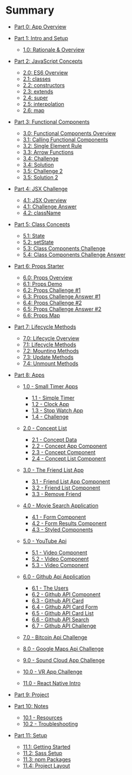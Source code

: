 # Summary
* [Part 0: App Overview](README.md)

* [Part 1: Intro and Setup]()
    * [1.0: Rationale & Overview](site/1.0-ReactRationale.md)

* [Part 2: JavaScript Concepts]()
    * [2.0: ES6 Overview](concepts/4-JavaScript-Concepts/4.0-Class-Components.md)
    * [2.1: classes](concepts/4-JavaScript-Concepts/4.1-ES6-Classes.md)
    * [2.2: constructors](concepts/4-JavaScript-Concepts/4.2-constructors.md)
    * [2.3: extends](concepts/4-JavaScript-Concepts/4.3-extends.md)
    * [2.4: super](concepts/4-JavaScript-Concepts/4.4-super.md)
    * [2.5: interpolation](concepts/4-JavaScript-Concepts/4.5-interpolation.md)
    * [2.6: map](concepts/4-JavaScript-Concepts/4.6-map.md)

* [Part 3: Functional Components]()
    * [3.0: Functional Components Overview](concepts/2-Functional-Components/2.0-Functional-Components.md)
    * [3.1: Calling Functional Components](concepts/2-Functional-Components/2.1-Functional-Component-Calling.md)
    * [3.2: Single Element Rule](concepts/2-Functional-Components/2.2-Functional-Component-Single-Element-Rule.md)
    * [3.3: Arrow Functions](concepts/2-Functional-Components/2.3-Functional-Component-Arrow-Functions.md)
    * [3.4: Challenge](concepts/2-Functional-Components/2.4-Functional-Component-Challenge.md)
    * [3.4: Solution](concepts/2-Functional-Components/2.4-Functional-Component-ChallengeAnswer.md)
    * [3.5: Challenge 2](concepts/2-Functional-Components/2.5-Functional-Component-Challenge2.md)
    * [3.5: Solution 2](concepts/2-Functional-Components/2.5-Functional-Component-Challenge2Answer.md)

* [Part 4: JSX Challenge]()
    * [4.1: JSX Overview](concepts/3-JSX/3.0-JSX-Challenge.md)
    * [4.1: Challenge Answer](concepts/3-JSX/3.1-JSX-Challenge-Answer.md)
    * [4.2: className](concepts/3-JSX/3.2-JSX-className.md)

* [Part 5: Class Concepts]()
    * [5.1: State](concepts/4-ClassComponents/1.1-ClassComponent_State_Simple.md)
    * [5.2: setState](concepts/4-ClassComponents/1.2-ClassComponent_setState_Counter.md)
    * [5.3: Class Components Challenge](concepts/4-ClassComponents/1.3-ClassComponent_State_Challenge.md)
    * [5.4: Class Components Challenge Answer](concepts/4-ClassComponents/1.3-ClassComponent_State_Challenge_Answer.md)

* [Part 6: Props Starter]()
    * [6.0: Props Overview](concepts/5-props/6.0-props_starter.md)
    * [6.1: Props Demo](concepts/5-props/6.1-props_demo.md)
    * [6.2: Props Challenge #1](concepts/5-props/6.2-props-challenge.md)
    * [6.3: Props Challenge Answer #1](concepts/5-props/6.3-props-challenge-answer.md)
    * [6.4: Props Challenge #2](concepts/5-props/6.4-props-challenge-2.md)
    * [6.5: Props Challenge Answer #2](concepts/5-props/6.5-props-challenge-answer-2.md)
    * [6.6: Props Map](concepts/5-props/6.6-props-map.md)

* [Part 7: Lifecycle Methods]()
    * [7.0: Lifecycle Overview](concepts/6-Lifecycle/6.0-lifecycle-methods-overview.md)
    * [7.1: Lifecycle Methods](concepts/6-Lifecycle/6.1-lifecycle-methods.md)
    * [7.2: Mounting Methods](concepts/6-Lifecycle/6.2-birth-methods.md)
    * [7.3: Update Methods](concepts/6-Lifecycle/6.3-update-methods.md)
    * [7.4: Unmount Methods](concepts/6-Lifecycle/6.4-unmount-methods.md)

* [Part 8: Apps](apps/00-apps-overview/0.0-apps.md)
    * [1.0 - Small Timer Apps](apps/01-timer-apps/1.0-timer-apps.md)
        * [1.1 - Simple Timer](apps/01-timer-apps/1.1-simple-timer.md)
        * [1.2 - Clock App ](apps/01-timer-apps/1.2-clock-app.md)
        * [1.3 - Stop Watch App ](apps/01-timer-apps/1.3-stop-watch-app.md)
        * [1.4 - Challenge ](apps/01-timer-apps/1.4-timer-challenge.md)
    * [2.0 - Concept List ](apps/02-concept-list/2.0-concept-list-app.md)
        * [2.1 - Concept Data](apps/02-concept-list/2.1-concepts-data.md)
        * [2.2 - Concept App Component](apps/02-concept-list/2.2-concept-list-app.md)
        * [2.3 - Concept Component](apps/02-concept-list/2.3-concept.md)
        * [2.4 - Concept List Component](apps/02-concept-list/2.4-concept-list.md)
    * [3.0 - The Friend List App ](apps/03-friend-list-app/3.0-friend-list-overview.md)
        * [3.1 - Friend List App Component](apps/03-friend-list-app/3.1-friend-list-app-component.md)
        * [3.2 - Friend List Component](apps/03-friend-list-app/3.2-friend-list.md)
        * [3.3 - Remove Friend](apps/03-friend-list-app/3.3-remove-friends.md)
    * [4.0 - Movie Search Application ](apps/04-movie-app/4.0-movie-search-app.md)
        * [4.1 - Form Component ](apps/04-movie-app/4.1-movie-form.md)
        * [4.2 - Form Results Component ](apps/04-movie-app/4.2-movie-form-results.md)
        * [4.3 - Styled Components ](apps/04-movie-app/4.3-movie-styled-components.md)
    * [5.0 - YouTube Api ](apps/05-youtube-app/5.0-youtube-api.md)
        * [5.1 - Video Component](apps/05-youtube-app/5.1-video.md)
        * [5.2 - Video Component](apps/05-youtube-app/5.2-search-bar.md)
        * [5.3 - Video Component](apps/05-youtube-app/5.3-video-detail.md)
    * [6.0 - Github Api Application](apps/06-github-app/6.0-github-api-app.md)
        * [6.1 - The Users](apps/06-github-app/6.1-github-api-users.md)
        * [6.2 - Github API Component](apps/06-github-app/6.2-github-api-githubapp.md)
        * [6.3 - Github API Card](apps/06-github-app/6.3-github-api-card.md)
        * [6.4 - Github API Card Form](apps/06-github-app/6.4-github-api-cardform.md)
        * [6.5 - Github API Card List](apps/06-github-app/6.5-github-api-cardlist.md)
        * [6.6 - Github API Search](apps/06-github-app/6.6-github-api-search.md)
        * [6.7 - Github API Challenge](apps/06-github-app/6.7-github-api-challenge.md)

    * [7.0 - Bitcoin Api Challenge ](apps/07-bitcoin-app/7.0-bitcoin-api-app.md)
    * [8.0 - Google Maps Api Challenge](apps/08-google-maps-app/8.0-google-maps-api.md)
    * [9.0 - Sound Cloud App Challenge](apps/09-music-app/9.0-music-app-challenge.md)
    * [10.0 - VR App Challenge](apps/10-vr-app/10.0-vr-app.md)
    * [11.0 - React Native Intro](apps/11-react-native-app/11.0-react-native-app.md)

* [Part 9: Project](project/01-capstone-project.md)

* [Part 10: Notes]()
   * [10.1 - Resources](99-Resources.md)
   * [10.2 - Troubleshooting](99-ErrorHandling.md)

* [Part 11: Setup]()
    * [11.1: Getting Started](site/1.1-GettingStarted.md)
    * [11.2: Sass Setup](site/1.2-Sass-Setup.md)
    * [11.3: npm Packages](site/1.3-npm-Packages.md)
    * [11.4: Project Layout](site/1.4-Project-Layout.md)